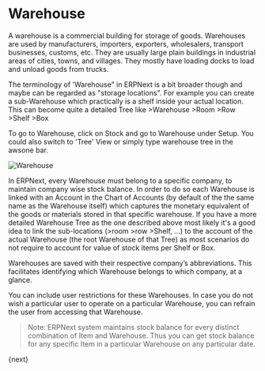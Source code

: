 # Warehouse

A warehouse is a commercial building for storage of goods. Warehouses are used
by manufacturers, importers, exporters, wholesalers, transport businesses,
customs, etc. They are usually large plain buildings in industrial areas of
cities, towns, and villages. They mostly have loading docks to load and unload
goods from trucks.

The terminology of 'Warehouse" in ERPNext is a bit broader though and maybe can be 
regarded as "storage locations". For example you can create a sub-Warehouse which 
practically is a shelf inside your actual location. 
This can become quite a detailed Tree like >Warehouse >Room >Row >Shelf >Box

To go to Warehouse, click on Stock and go to Warehouse under Setup.  You
could also switch to 'Tree' View or simply type warehouse tree in the awsone bar.

<img class="screenshot" alt="Warehouse" src="{{docs_base_url}}/assets/img/stock/warehouse.png">

In ERPNext, every Warehouse must belong to a specific company, to maintain
company wise stock balance. In order to do so each Warehouse is linked with an 
Account in the Chart of Accounts (by default of the the same name as the Warehouse 
itself) which captures the monetary equivalent of the goods or materials stored 
in that specific warehouse. If you have a more detailed Warehouse Tree as the one 
described above most likely it's a good idea to link the sub-locations (>room >row >Shelf, ...)
to the account of the actual Warehouse (the root Warehouse of that Tree) as most 
scenarios do not require to account for value of stock items per Shelf or Box.

Warehouses are saved with their respective company’s abbreviations. This facilitates 
identifying which Warehouse belongs to which company, at a glance.

You can include user restrictions for these Warehouses. In case you do not
wish a particular user to operate on a particular Warehouse, you can refrain
the user from accessing that Warehouse.

> Note: ERPNext system maintains stock balance for every distinct combination
of Item and Warehouse. Thus you can get stock balance for any specific Item in
a particular Warehouse on any particular date.

{next}
